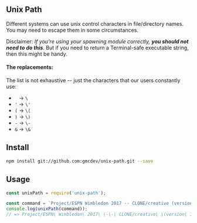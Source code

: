 ## Unix Path

Different systems can use unix control characters in file/directory names. You may need to escape them in some circumstances.

Disclaimer: *If you're using your spawning module correctly, __you should not need to do this__.* But if you need to return a Terminal-safe executable string, then this might be handy.

#### The replacements:
The list is not exhaustive -- just the characters that our users constantly use:
- ` ` -> `\ `
- `'` -> `\'`
- `(` -> `\(`
- `)` -> `\)`
- `-` -> `\-`
- `&` -> `\&`


## Install
```bash
npm install git://github.com:gmcdev/unix-path.git --save
```

## Usage
```javascript
const unixPath = require('unix-path');

const command = `Project/ESPN Wimbledon 2017 -- CLONE/creative (version 1 & '2')/my-bash-script.sh`;
console.log(unixPath(command));
// => Project/ESPN\ Wimbledon\ 2017\ \-\-\ CLONE/creative\ \(version\ 1\ \&\ \'2\'\)/my\-bash\-script.sh
```




